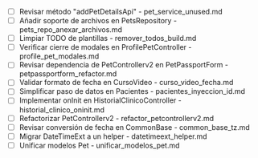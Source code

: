 - [ ] Revisar método "addPetDetailsApi" - pet_service_unused.md
- [ ] Añadir soporte de archivos en PetsRepository - pets_repo_anexar_archivos.md
- [ ] Limpiar TODO de plantillas - remover_todos_build.md
- [ ] Verificar cierre de modales en ProfilePetController - profile_pet_modales.md
- [ ] Revisar dependencia de PetControllerv2 en PetPassportForm - petpassportform_refactor.md
- [ ] Validar formato de fecha en CursoVideo - curso_video_fecha.md
- [ ] Simplificar paso de datos en Pacientes - pacientes_inyeccion_id.md
- [ ] Implementar onInit en HistorialClinicoController - historial_clinico_oninit.md
- [ ] Refactorizar PetControllerv2 - refactor_petcontrollerv2.md
- [ ] Revisar conversión de fecha en CommonBase - common_base_tz.md
- [ ] Migrar DateTimeExt a un helper - datetimeext_helper.md
- [ ] Unificar modelos Pet - unificar_modelos_pet.md

